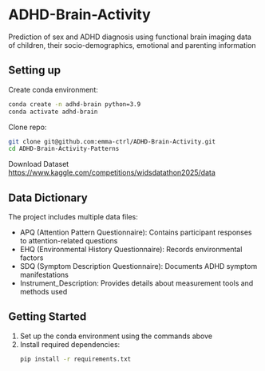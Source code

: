 # ADHD-Brain-Activity
Prediction of sex and ADHD diagnosis using functional brain imaging data of children, their socio-demographics, emotional and parenting information 

## Setting up

Create conda environment:
```bash
conda create -n adhd-brain python=3.9
conda activate adhd-brain
```

Clone repo:
```bash
git clone git@github.com:emma-ctrl/ADHD-Brain-Activity.git
cd ADHD-Brain-Activity-Patterns
```

Download Dataset
https://www.kaggle.com/competitions/widsdatathon2025/data

## Data Dictionary

The project includes multiple data files:
- APQ (Attention Pattern Questionnaire): Contains participant responses to attention-related questions
- EHQ (Environmental History Questionnaire): Records environmental factors
- SDQ (Symptom Description Questionnaire): Documents ADHD symptom manifestations
- Instrument_Description: Provides details about measurement tools and methods used

## Getting Started

1. Set up the conda environment using the commands above
2. Install required dependencies:
   ```bash
   pip install -r requirements.txt
   ```
